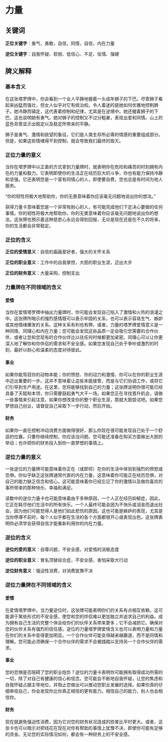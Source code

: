 # 力量

## 关键词

**正位关键字**：勇气，勇敢，自信，同情，自信，内在力量

**逆位关键字**：自我怀疑、软弱、低信心、不足、怯懦、强硬

## 牌义解释

### 基本含义

在这张塔罗牌中，你会看到一个女人平静地握着一头成年狮子的下巴。尽管狮子看起来凶猛而强壮，但女人似乎对它有统治权。令人着迷的是她如何优雅地控制狮子。她冷静而镇定，这代表着控制和纪律，尤其是在逆境中。她还握着狮子的下巴，这也说明她有勇气。她对狮子的控制又不过分粗暴，表现出爱和同情。山上的蓝色背景显示出稳定以及稳定所带来的平静。

狮子是勇气、激情和欲望的象征，它们是人类生存所必需的情感的重要组成部分。但是，如果这些情绪得不到控制，就会导致我们最终的毁灭。

### 正位力量的意义

当你在塔罗牌中以正直的方式拿到力量牌时，就表明你在危险和痛苦的时刻拥有内在的力量和毅力。它表明即使你的生活正在经历巨大的斗争，你也有能力保持冷静和坚强。它还表明您是一个富有同情心的人，即使要自费，您也总是有时间为他人服务。

“你的韧性将极大地帮助你，你的无畏意味着你应该毫无问题地说出你的想法。”

获得力量卡意味着您是一个非常有耐心的人，有可能完成他们下定决心要做的任何事情。你的韧性将极大地帮助你，你的无畏意味着你应该毫无问题地说出你的想法。这张牌也预示着这种慈悲心永远会得到回报，无论是现在还是在不久的将来，你的生活都会非常稳定。

### 正位的含义

**正位的爱情意义**：自信的画画爱好者，强大的关怀关系

**正位的职业意义**：工作中的自我掌控，大胆的职业生涯，迈出大步

**正位的财务意义**：大量采购，控制支出

### 力量牌在不同领域的含义

#### 爱情

当你在爱情塔罗牌中抽出力量牌时，你可能会发现自己陷入了激情和火热的浪漫之中。这张牌所暗示的强烈感情既可以表示牢固的关系，也可以表示容易生气、嫉妒或其他情绪爆发的关系。这种关系有利也有弊。或者，力量的塔罗牌爱情意义是一种同情、同理心和内在力量；您可能会发现这些品质一定会吸引您需要的合作伙伴，或者让您和您现有的合作伙伴比以往任何时候都更加紧密。同理心可以让你更深入地了解你和你伴侣的需求和不安全感。如果您发现自己处于争吵或激烈的时刻，最好以耐心和温柔的态度对待彼此。

#### 事业

如果你能驾驭你的动物本能；你的愤怒、你的动力和激情，你可以在你的职业生涯中迈出重要的一步。这并不意味着让这些本能接管，而是与它们协调工作，或将它们引导到生产用途。在这里，您将能够找到自己的力量；这张牌说明你很可能已经具备了天赋和本领，你只需要鼓起勇气大干一场。如果您正在寻找晋升机会，请做一些事情来引起注意。如果你想改变你的整个职业生涯，那就大胆尝试吧。如果您梦想自己创业，请督促自己采取下一步行动，然后开始。

#### 财务

如果你一直在控制冲动消费方面做得很好，那么你现在很可能发现自己处于一个舒适的位置。只要你继续控制，你应该没问题。您可能还准备在购买方面做出大胆的举动；也许把你的财务投入到你一直梦想的事情上。

### 逆位力量的意义

一张逆位的力量牌可能意味着你正在（或即将）在你的生活中体验到强烈的愤怒或恐惧。你似乎缺乏这张牌通常代表的内在力量，这意味着你可能正在经历恐惧，对自己的能力缺乏信念和信心。这可能意味着你已经忘记了你的激情以及做你喜欢的事所带来的那种快乐、幸福和满足。

读数中的逆位力量卡也可能意味着由于多种原因，一个人正在经历抑郁症，因此，它正在耗尽他们生活中的所有快乐。一个人最终可能会因为不快乐或沮丧而退出社会，因为他们可能觉得人是他们如此悲伤的原因。这也可能是嫉妒的表现，尤其是当你停滞不前时，每个人似乎都在生活的各个方面都很开心或表现出色。这张牌表明你必须学会获得自信才能重新利用你的内在力量。

### 逆位的含义

**逆位的爱的意义**：自尊问题，不安全感，对爱情的消极态度

**逆位的职业意义**：冒名顶替综合症，不安全感，害怕采取大行动

**逆位财务意义**：强迫性消费，对消费犹豫不决

### 逆位力量牌在不同领域的含义

#### 爱情

在爱情塔罗牌中，当力量逆位时，这张牌可能表明你们的关系有点相互依赖。这可能源于某些形式的不安全感，使您和您的伴侣难以更加独立并追求自己的利益。成为拥有自己生活的完整个体会给你们的伙伴关系带来更多；它不会减损它。确保对您的伙伴关系有强烈的信任感。逆位的力量塔罗牌爱情含义也可以表明力量和力量在你们的关系中变得更加明显。一个合作伙伴可能变得越来越霸道，而不是同情和理解。您可能必须确保一个合作伙伴的需求不会被践踏以支持另一个合作伙伴的需求。

#### 事业

您的恐惧是否阻碍了您的职业抱负？逆位的力量卡表明你可能拥有取得成功所需的一切，除了对自己有健康的信心和信念。您可能会不断地自我怀疑，让您的焦虑和自我怀疑占据主导地位，并阻止您做出可以推动您职业发展的选择。如果你真的仔细审视自己，你会发现你比你真正相信的更有能力。相信自己的能力，别人也会相信你。

#### 财务

现在就避免强迫性消费，因为它对您的财务状况造成的损害比平时更大。或者，这张卡也可以暗示对把钱花在现在对你有帮助的事情上犹豫不决，即使你可能有足够的资金。无论您的实际情况如何，都会有一种财务上的不安全感。